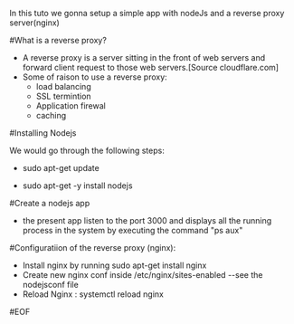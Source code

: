 In this tuto we gonna setup a simple app with nodeJs and a reverse proxy server(nginx)

#What is a reverse proxy?
- A reverse proxy is a server sitting in the front of web servers and forward client request to those web servers.[Source cloudflare.com]
- Some of raison to use a reverse proxy:
  - load balancing
  - SSL termintion
  - Application firewal 
  - caching

#Installing Nodejs

We would  go through the following steps:

- sudo apt-get update

- sudo apt-get -y install nodejs

#Create a nodejs app

- the present app listen to the port 3000 and  displays all the running process in the system by executing the command "ps aux" 

#Configuratiion of the reverse proxy (nginx):

- Install nginx by running sudo apt-get install nginx
- Create new nginx conf inside /etc/nginx/sites-enabled --see the nodejsconf file
- Reload Nginx : systemctl reload nginx

#EOF  
 
